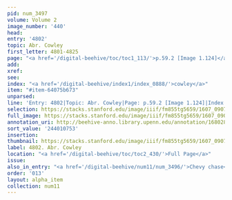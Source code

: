 ```yaml
---
pid: num_3497
volume: Volume 2
image_number: '440'
head:
entry: '4802'
topic: Abr. Cowley
first_letter: 4801-4825
page: "<a href='/digital-beehive/toc/toc1_113/'>p.59.2 [Image 1.124]</a>"
add:
xref:
see:
index: "<a href='/digital-beehive/index1/index_0888/'>cowley</a>"
item: "#item-64075b673"
unparsed:
line: 'Entry: 4802|Topic: Abr. Cowley|Page: p.59.2 [Image 1.124]|Index: cowley|#item-64075b673'
selection: https://stacks.stanford.edu/image/iiif/fm855tg5659/1607_0907/823,753,2673,242/full/0/default.jpg
full_image: https://stacks.stanford.edu/image/iiif/fm855tg5659/1607_0907/full/full/0/default.jpg
annotation_uri: http://beehive-anno.library.upenn.edu/annotation/1680283412305
sort_value: '244010753'
insertion:
thumbnail: https://stacks.stanford.edu/image/iiif/fm855tg5659/1607_0907/823,753,600,180/250,/0/default.jpg
label: 4802. Abr. Cowley
location: "<a href='/digital-beehive/toc/toc2_430/'>Full Page</a>"
issue:
also_in_entry: "<a href='/digital-beehive/num11/num_3496/'>Chevy chase</a>"
order: '013'
layout: alpha_item
collection: num11
---
```

